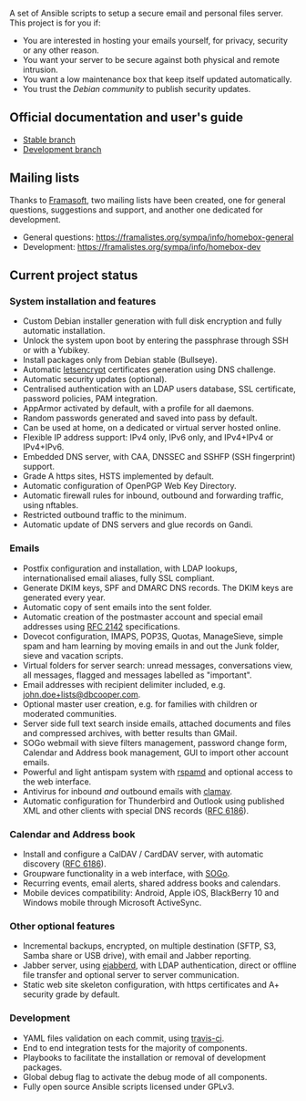 A set of Ansible scripts to setup a secure email and personal files server. This project is for you if:

- You are interested in hosting your emails yourself, for privacy, security or any other reason.
- You want your server to be secure against both physical and remote intrusion.
- You want a low maintenance box that keep itself updated automatically.
- You trust the _Debian community_ to publish security updates.


## Official documentation and user's guide

- [Stable branch](http://homebox.readthedocs.io/en/main/)
- [Development branch](http://homebox.readthedocs.io/en/dev/)


## Mailing lists

Thanks to [Framasoft](https://framasoft.org/), two mailing lists have been created, one for general questions,
suggestions and support, and another one dedicated for development.

- General questions: https://framalistes.org/sympa/info/homebox-general
- Development: https://framalistes.org/sympa/info/homebox-dev


## Current project status


### System installation and features

- Custom Debian installer generation with full disk encryption and fully automatic installation.
- Unlock the system upon boot by entering the passphrase through SSH or with a Yubikey.
- Install packages only from Debian stable (Bullseye).
- Automatic [letsencrypt](https://letsencrypt.org) certificates generation using DNS challenge.
- Automatic security updates (optional).
- Centralised authentication with an LDAP users database, SSL certificate, password policies, PAM integration.
- AppArmor activated by default, with a profile for all daemons.
- Random passwords generated and saved into pass by default.
- Can be used at home, on a dedicated or virtual server hosted online.
- Flexible IP address support: IPv4 only, IPv6 only, and IPv4+IPv4 or IPv4+IPv6.
- Embedded DNS server, with CAA, DNSSEC and SSHFP (SSH fingerprint) support.
- Grade A https sites, HSTS implemented by default.
- Automatic configuration of OpenPGP Web Key Directory.
- Automatic firewall rules for inbound, outbound and forwarding traffic, using nftables.
- Restricted outbound traffic to the minimum.
- Automatic update of DNS servers and glue records on Gandi.


### Emails

- Postfix configuration and installation, with LDAP lookups, internationalised email aliases,
  fully SSL compliant.
- Generate DKIM keys, SPF and DMARC DNS records. The DKIM keys are generated every year.
- Automatic copy of sent emails into the sent folder.
- Automatic creation of the postmaster account and special email addresses using
  [RFC 2142](https://tools.ietf.org/html/rfc2142) specifications.
- Dovecot configuration, IMAPS, POP3S, Quotas, ManageSieve, simple spam and ham learning
  by moving emails in and out the Junk folder, sieve and vacation scripts.
- Virtual folders for server search: unread messages, conversations view, all messages, flagged
  and messages labelled as "important".
- Email addresses with recipient delimiter included, e.g. john.doe+lists@dbcooper.com.
- Optional master user creation, e.g. for families with children or moderated communities.
- Server side full text search inside emails, attached documents and files and
  compressed archives, with better results than GMail.
- SOGo webmail with sieve filters management, password change form, Calendar and Address book management, GUI
  to import other account emails.
- Powerful and light antispam system with [rspamd](https://rspamd.com/) and optional access to the web interface.
- Antivirus for inbound _and_ outbound emails with [clamav](https://www.clamav.net/).
- Automatic configuration for Thunderbird and Outlook using published XML and other clients with
  special DNS records ([RFC 6186](https://tools.ietf.org/html/rfc6186)).


### Calendar and Address book

- Install and configure a CalDAV / CardDAV server, with automatic discovery ([RFC 6186](https://tools.ietf.org/html/rfc6764)).
- Groupware functionality in a web interface, with [SOGo](https://sogo.nu/).
- Recurring events, email alerts, shared address books and calendars.
- Mobile devices compatibility: Android, Apple iOS, BlackBerry 10 and Windows mobile through Microsoft ActiveSync.


### Other optional features

- Incremental backups, encrypted, on multiple destination (SFTP, S3, Samba share or USB drive), with email and Jabber
  reporting.
- Jabber server, using [ejabberd](https://www.ejabberd.im/), with LDAP authentication, direct or offline file transfer
  and optional server to server communication.
- Static web site skeleton configuration, with https certificates and A+ security grade by default.


### Development

- YAML files validation on each commit, using [travis-ci](https://travis-ci.org/progmaticltd/homebox).
- End to end integration tests for the majority of components.
- Playbooks to facilitate the installation or removal of development packages.
- Global debug flag to activate the debug mode of all components.
- Fully open source Ansible scripts licensed under GPLv3.
